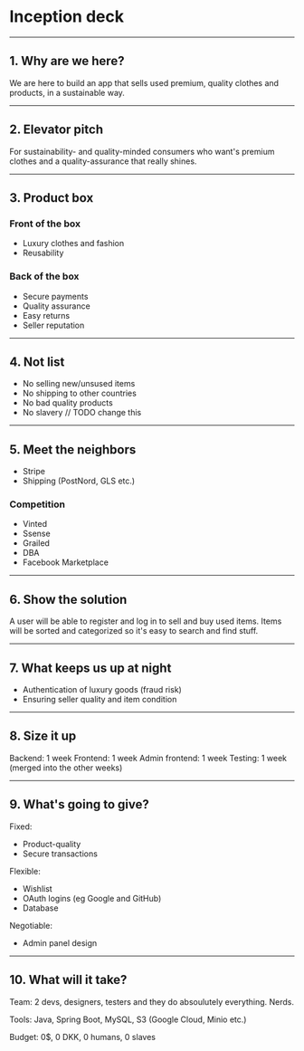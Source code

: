 
# Inception deck

---

## 1. Why are we here?

We are here to build an app that sells used premium, quality clothes and products, 
in a sustainable way.

---

## 2. Elevator pitch

For sustainability- and quality-minded consumers who want's premium clothes and
a quality-assurance that really shines.

---

## 3. Product box

### Front of the box

- Luxury clothes and fashion
- Reusability

### Back of the box

- Secure payments
- Quality assurance
- Easy returns
- Seller reputation

---

## 4. Not list

- No selling new/unsused items
- No shipping to other countries
- No bad quality products
- No slavery // TODO change this

---

## 5. Meet the neighbors

- Stripe
- Shipping (PostNord, GLS etc.)

### Competition

- Vinted
- Ssense
- Grailed
- DBA
- Facebook Marketplace

---

## 6. Show the solution

A user will be able to register and log in to sell and buy used items.
Items will be sorted and categorized so it's easy to search and find stuff.

---

## 7. What keeps us up at night

- Authentication of luxury goods (fraud risk)
- Ensuring seller quality and item condition

---

## 8. Size it up

Backend: 1 week
Frontend: 1 week
Admin frontend: 1 week
Testing: 1 week (merged into the other weeks)

---

## 9. What's going to give?

Fixed:

- Product-quality
- Secure transactions

Flexible:

- Wishlist
- OAuth logins (eg Google and GitHub)
- Database

Negotiable:

- Admin panel design

---

## 10. What will it take?

Team: 2 devs, designers, testers and they do absoulutely everything. Nerds.

Tools: Java, Spring Boot, MySQL, S3 (Google Cloud, Minio etc.)

Budget: 0$, 0 DKK, 0 humans, 0 slaves
